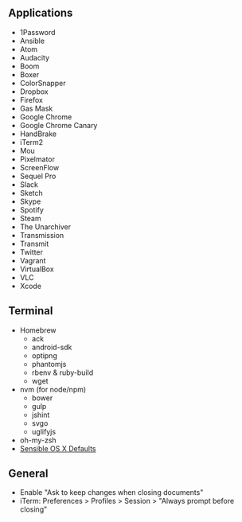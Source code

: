 ## Applications

* 1Password
* Ansible
* Atom
* Audacity
* Boom
* Boxer
* ColorSnapper
* Dropbox
* Firefox
* Gas Mask
* Google Chrome
* Google Chrome Canary
* HandBrake
* iTerm2
* Mou
* Pixelmator
* ScreenFlow
* Sequel Pro
* Slack
* Sketch
* Skype
* Spotify
* Steam
* The Unarchiver
* Transmission
* Transmit
* Twitter
* Vagrant
* VirtualBox
* VLC
* Xcode

## Terminal

* Homebrew
  * ack
  * android-sdk
  * optipng
  * phantomjs
  * rbenv & ruby-build
  * wget
* nvm (for node/npm)
  * bower
  * gulp
  * jshint
  * svgo
  * uglifyjs
* oh-my-zsh
* [Sensible OS X Defaults](https://github.com/mathiasbynens/dotfiles/blob/master/.osx)

## General

* Enable "Ask to keep changes when closing documents"
* iTerm: Preferences > Profiles > Session > "Always prompt before closing"
